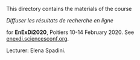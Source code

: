 
This directory contains the materials of the course

*Diffuser les résultats de recherche en ligne*

for **EnExDi2020**, Poitiers 10-14 February 2020. See [enexdi.sciencesconf.org](https://enexdi.sciencesconf.org).

Lecturer: Elena Spadini.
